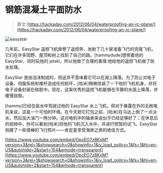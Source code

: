 # 钢筋混凝土平面防水

> 原文:[https://hackaday.com/2012/06/04/waterproofing-an-rc-plane/](https://hackaday.com/2012/06/04/waterproofing-an-rc-plane/)

![](../Images/650182ed3a7fc25536c9ef84c3036695.png "easystar")

几年前，EasyStar 遥控飞机席卷了遥控界，发射了几十架准备飞行的克隆飞机，它们在许多田野、屋顶和树上找到了自己的路。[hammydude]想带着他的 EasyStar，同时玩他的 jetski，所以他做了合理的事情:他给他的遥控飞机做了防水处理。

EasyStar 是由泡沫制成的，但这并不意味着它可以在湖上降落。为了防止对电子设备、伺服系统和推杆造成任何损坏，[哈米]稍微改装了一下他的飞机机身，并将电子设备封装在硅胶中。现在，这架优秀的遥控飞机能够在平静的水面上降落，并缓慢自毁。

[hammy]已经在盐水中驾驶过他的 EasyStar 水上飞机，但对于暴露在外的无刷电机来说，这是一个可怕的环境。在今天把它打包之前，[哈米]在马达上倒了一点淡水，然后加大油门一两分钟。这对电机中的轴承来说似乎已经足够好了；在休息后的视频中，你可以看到[哈米]将他的飞机沉入水中，并进行短暂的试飞。EasyStar 拍摄了一些很棒的飞行照片——肯定是享受海岸之旅的绝佳方式。

[https://www.youtube.com/embed/OpcEO7z8KxM?version=3&rel=1&showsearch=0&showinfo=1&iv_load_policy=1&fs=1&hl=en-US&autohide=2&start=154&wmode=transparent](https://www.youtube.com/embed/OpcEO7z8KxM?version=3&rel=1&showsearch=0&showinfo=1&iv_load_policy=1&fs=1&hl=en-US&autohide=2&start=154&wmode=transparent)